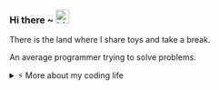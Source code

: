 ### Hi there ~ <img src="https://user-images.githubusercontent.com/1303154/88677602-1635ba80-d120-11ea-84d8-d263ba5fc3c0.gif" width="24px" alt="hi">

There is the land where I share toys and take a break.

An average programmer trying to solve problems.

<details>
<summary>⚡️ More about my coding life</summary>
<br />

![Top Langs](https://github-readme-stats.vercel.app/api/top-langs/?username=rohcodes&layout=compact&hide=css,html)

![Roh's github stats](https://github-readme-stats.vercel.app/api?username=rohcodes&count_private=true&show_icons=true&theme=light)

</details>
